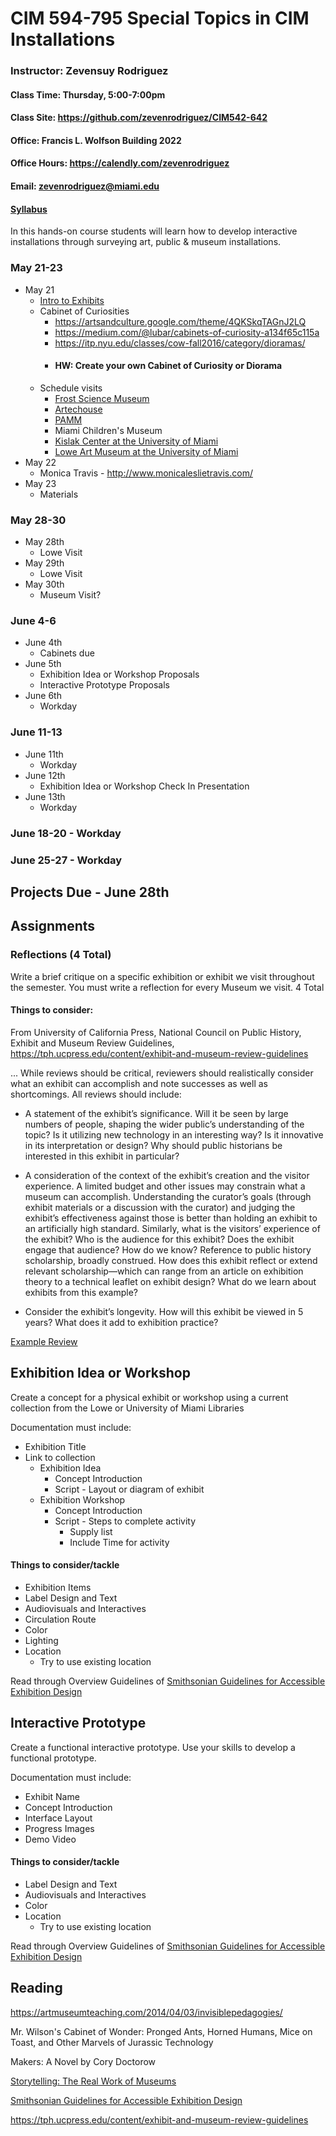 # CIM 594-795 Special Topics in CIM Installations

### Instructor: Zevensuy Rodriguez
#### Class Time: Thursday, 5:00-7:00pm
#### Class Site: https://github.com/zevenrodriguez/CIM542-642
#### Office: Francis L. Wolfson Building 2022
#### Office Hours: https://calendly.com/zevenrodriguez
#### Email: zevenrodriguez@miami.edu
#### [Syllabus](CIM595-795-SpecialTopicsInCIM-Installations.pdf)

In this hands-on course students will learn how to develop interactive installations through surveying art, public & museum installations.


### May 21-23

* May 21
  * [Intro to Exhibits](https://docs.google.com/presentation/d/1ZVe9pdJYLcYXy5IZvn26fuylcAf5H4IQlbtMZeQbSPk/edit?usp=sharing)
  * Cabinet of Curiosities
    * https://artsandculture.google.com/theme/4QKSkqTAGnJ2LQ
    * https://medium.com/@lubar/cabinets-of-curiosity-a134f65c115a
    * https://itp.nyu.edu/classes/cow-fall2016/category/dioramas/
    * #### HW: Create your own Cabinet of Curiosity or Diorama
  * Schedule visits
    * [Frost Science Museum](https://www.frostscience.org/)
    * [Artechouse](https://www.artechouse.com/)
    * [PAMM](https://www.pamm.org/)
    * Miami Children's Museum
    * [Kislak Center at the University of Miami](https://www.library.miami.edu/kislak-center/)
    * [Lowe Art Museum at the University of Miami](https://www.lowe.miami.edu/)
* May 22
  * Monica Travis - http://www.monicaleslietravis.com/
* May 23
  * Materials

### May 28-30
* May 28th
  * Lowe Visit
* May 29th
  * Lowe Visit
* May 30th
  * Museum Visit?

### June 4-6
* June 4th
  * Cabinets due
* June 5th
  * Exhibition Idea or Workshop Proposals
  * Interactive Prototype Proposals
* June 6th
  * Workday

### June 11-13
* June 11th
  * Workday
* June 12th
  * Exhibition Idea or Workshop Check In Presentation
* June 13th
  * Workday

### June 18-20 - Workday
### June 25-27 - Workday
## Projects Due - June 28th

## Assignments

### Reflections (4 Total)
Write a brief critique on a specific exhibition or exhibit we visit throughout the semester. You must write a reflection for every Museum we visit. 4 Total

#### Things to consider:

From University of California Press, National Council on Public History, Exhibit and Museum Review Guidelines, https://tph.ucpress.edu/content/exhibit-and-museum-review-guidelines

... While reviews should be critical, reviewers should realistically consider what an exhibit can accomplish and note successes as well as shortcomings. All reviews should include:

* A statement of the exhibit’s significance. Will it be seen by large numbers of people, shaping the wider public’s understanding of the topic? Is it utilizing new technology in an interesting way? Is it innovative in its interpretation or design? Why should public historians be interested in this exhibit in particular?

* A consideration of the context of the exhibit’s creation and the visitor experience. A limited budget and other issues may constrain what a museum can accomplish. Understanding the curator’s goals (through exhibit materials or a discussion with the curator) and judging the exhibit’s effectiveness against those is better than holding an exhibit to an artificially high standard. Similarly, what is the visitors’ experience of the exhibit? Who is the audience for this exhibit? Does the exhibit engage that audience? How do we know?
Reference to public history scholarship, broadly construed. How does this exhibit reflect or extend relevant scholarship—which can range from an article on exhibition theory to a technical leaflet on exhibit design? What do we learn about exhibits from this example?

* Consider the exhibit’s longevity. How will this exhibit be viewed in 5 years? What does it add to exhibition practice?

[Example Review](https://github.com/zevenrodriguez/oddgui/blob/master/2018-09-09-interpretive-exhibits-assignment-1.md)

## Exhibition Idea or Workshop
Create a concept for a physical exhibit or workshop using a current collection from the Lowe or University of Miami Libraries

Documentation must include:

* Exhibition Title
* Link to collection
  * Exhibition Idea
    * Concept Introduction
    * Script - Layout or diagram of exhibit
  * Exhibition Workshop
    * Concept Introduction
    * Script - Steps to complete activity
      * Supply list
      * Include Time for activity

#### Things to consider/tackle
* Exhibition Items
* Label Design and Text
* Audiovisuals and Interactives
* Circulation Route
* Color
* Lighting
* Location
  * Try to use existing location

Read through Overview Guidelines of [Smithsonian Guidelines for Accessible Exhibition Design](https://www.si.edu/Accessibility/SGAED)

## Interactive Prototype
Create a functional interactive prototype. Use your skills to develop a functional prototype.

Documentation must include:
* Exhibit Name
* Concept Introduction
* Interface Layout
* Progress Images
* Demo Video

#### Things to consider/tackle
* Label Design and Text
* Audiovisuals and Interactives
* Color
* Location
  * Try to use existing location

Read through Overview Guidelines of [Smithsonian Guidelines for Accessible Exhibition Design](https://www.si.edu/Accessibility/SGAED)


## Reading

https://artmuseumteaching.com/2014/04/03/invisiblepedagogies/

Mr. Wilson's Cabinet of Wonder: Pronged Ants, Horned Humans, Mice on Toast, and Other Marvels of Jurassic Technology

Makers: A Novel by Cory Doctorow

[Storytelling: The Real Work of Museums](https://www.academia.edu/11058356/Storytelling_The_Real_Work_of_Museums?source=swp_share)

[Smithsonian Guidelines for Accessible Exhibition Design](https://www.si.edu/Accessibility/SGAED)

https://tph.ucpress.edu/content/exhibit-and-museum-review-guidelines
